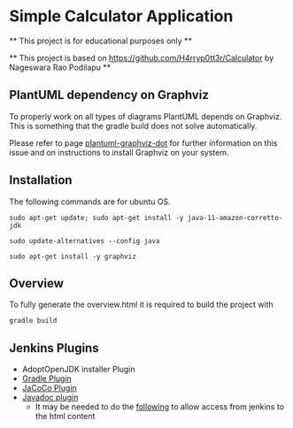 # Simple Calculator Application

** This project is for educational purposes only **

** This project is based on https://github.com/H4rryp0tt3r/Calculator by Nageswara Rao Podilapu **

## PlantUML dependency on Graphviz

To properly work on all types of diagrams PlantUML depends on Graphviz. This is something that the gradle build does not solve automatically.

Please refer to page [plantuml-graphviz-dot](http://plantuml.com/graphviz-dot) for further information on this issue and on instructions to install Graphviz on your system.

## Installation

The following commands are for ubuntu OS.
```
sudo apt-get update; sudo apt-get install -y java-11-amazon-corretto-jdk

sudo update-alternatives --config java

sudo apt-get install -y graphviz
```

## Overview

To fully generate the overview.html it is required to build the project with
```
gradle build
```

## Jenkins Plugins

* AdoptOpenJDK installer Plugin
* [Gradle Plugin](https://plugins.jenkins.io/gradle/)
* [JaCoCo Plugin](https://plugins.jenkins.io/jacoco/)
* [Javadoc plugin](https://plugins.jenkins.io/javadoc/)
    - It may be needed to do the [following](https://stackoverflow.com/a/46197356/9915287) to allow access from jenkins to the html content